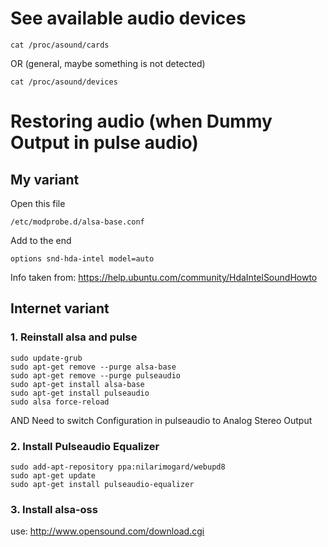 # See available audio devices
```
cat /proc/asound/cards
```
OR (general, maybe something is not detected)
```
cat /proc/asound/devices
```

# Restoring audio (when Dummy Output in pulse audio)
## My variant
Open this file
```
/etc/modprobe.d/alsa-base.conf
```
Add to the end
```
options snd-hda-intel model=auto
```

Info taken from: https://help.ubuntu.com/community/HdaIntelSoundHowto

## Internet variant

### 1. Reinstall alsa and pulse
```
sudo update-grub
sudo apt-get remove --purge alsa-base
sudo apt-get remove --purge pulseaudio
sudo apt-get install alsa-base
sudo apt-get install pulseaudio
sudo alsa force-reload
```

AND Need to switch Configuration in pulseaudio to Analog Stereo Output

### 2. Install Pulseaudio Equalizer
```
sudo add-apt-repository ppa:nilarimogard/webupd8
sudo apt-get update
sudo apt-get install pulseaudio-equalizer
```
### 3. Install alsa-oss
use: http://www.opensound.com/download.cgi
